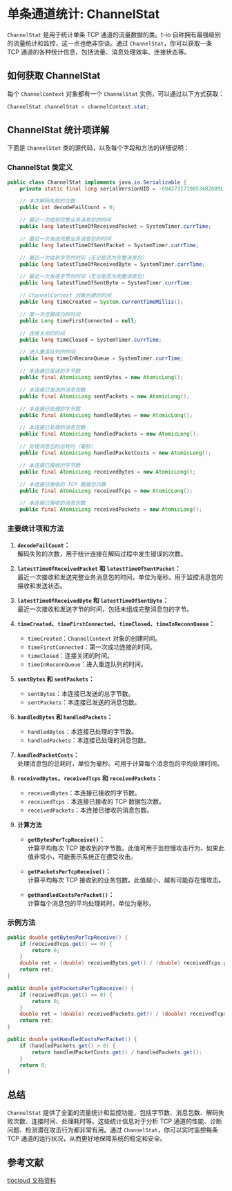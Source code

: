 # 单条通道统计: ChannelStat

`ChannelStat` 是用于统计单条 TCP 通道的流量数据的类。t-io 自称拥有最强级别的流量统计和监控，这一点也绝非空谈。通过 `ChannelStat`，你可以获取一条 TCP 通道的各种统计信息，包括流量、消息处理效率、连接状态等。

## 如何获取 ChannelStat

每个 `ChannelContext` 对象都有一个 `ChannelStat` 实例，可以通过以下方式获取：

```java
ChannelStat channelStat = channelContext.stat;
```

## ChannelStat 统计项详解

下面是 `ChannelStat` 类的源代码，以及每个字段和方法的详细说明：

### ChannelStat 类定义

```java
public class ChannelStat implements java.io.Serializable {
    private static final long serialVersionUID = -6942731710053482089L;

    // 本次解码失败的次数
    public int decodeFailCount = 0;

    // 最近一次收到完整业务消息包的时间
    public long latestTimeOfReceivedPacket = SystemTimer.currTime;

    // 最近一次发送完整业务消息包的时间
    public long latestTimeOfSentPacket = SystemTimer.currTime;

    // 最近一次收到字节的时间（无论是否为完整消息包）
    public long latestTimeOfReceivedByte = SystemTimer.currTime;

    // 最近一次发送字节的时间（无论是否为完整消息包）
    public long latestTimeOfSentByte = SystemTimer.currTime;

    // ChannelContext 对象创建的时间
    public long timeCreated = System.currentTimeMillis();

    // 第一次连接成功的时间
    public Long timeFirstConnected = null;

    // 连接关闭的时间
    public long timeClosed = SystemTimer.currTime;

    // 进入重连队列的时间
    public long timeInReconnQueue = SystemTimer.currTime;

    // 本连接已发送的字节数
    public final AtomicLong sentBytes = new AtomicLong();

    // 本连接已发送的消息包数
    public final AtomicLong sentPackets = new AtomicLong();

    // 本连接已处理的字节数
    public final AtomicLong handledBytes = new AtomicLong();

    // 本连接已处理的消息包数
    public final AtomicLong handledPackets = new AtomicLong();

    // 处理消息包的总耗时（毫秒）
    public final AtomicLong handledPacketCosts = new AtomicLong();

    // 本连接已接收的字节数
    public final AtomicLong receivedBytes = new AtomicLong();

    // 本连接已接收的 TCP 数据包次数
    public final AtomicLong receivedTcps = new AtomicLong();

    // 本连接已接收的消息包数
    public final AtomicLong receivedPackets = new AtomicLong();
```

### 主要统计项和方法

1. **`decodeFailCount`：**  
   解码失败的次数，用于统计连接在解码过程中发生错误的次数。

2. **`latestTimeOfReceivedPacket` 和 `latestTimeOfSentPacket`：**  
   最近一次接收和发送完整业务消息包的时间，单位为毫秒。用于监控消息包的接收和发送状态。

3. **`latestTimeOfReceivedByte` 和 `latestTimeOfSentByte`：**  
   最近一次接收和发送字节的时间，包括未组成完整消息包的字节。

4. **`timeCreated`、`timeFirstConnected`、`timeClosed`、`timeInReconnQueue`：**

   - `timeCreated`：`ChannelContext` 对象的创建时间。
   - `timeFirstConnected`：第一次成功连接的时间。
   - `timeClosed`：连接关闭的时间。
   - `timeInReconnQueue`：进入重连队列的时间。

5. **`sentBytes` 和 `sentPackets`：**

   - `sentBytes`：本连接已发送的总字节数。
   - `sentPackets`：本连接已发送的消息包数。

6. **`handledBytes` 和 `handledPackets`：**

   - `handledBytes`：本连接已处理的字节数。
   - `handledPackets`：本连接已处理的消息包数。

7. **`handledPacketCosts`：**  
   处理消息包的总耗时，单位为毫秒。可用于计算每个消息包的平均处理时间。

8. **`receivedBytes`、`receivedTcps` 和 `receivedPackets`：**

   - `receivedBytes`：本连接已接收的字节数。
   - `receivedTcps`：本连接已接收的 TCP 数据包次数。
   - `receivedPackets`：本连接已接收的消息包数。

9. **计算方法**

   - **`getBytesPerTcpReceive()`：**  
     计算平均每次 TCP 接收到的字节数。此值可用于监控慢攻击行为，如果此值非常小，可能表示系统正在遭受攻击。

   - **`getPacketsPerTcpReceive()`：**  
     计算平均每次 TCP 接收到的业务包数。此值越小，越有可能存在慢攻击。

   - **`getHandledCostsPerPacket()`：**  
     计算每个消息包的平均处理耗时，单位为毫秒。

### 示例方法

```java
public double getBytesPerTcpReceive() {
    if (receivedTcps.get() == 0) {
        return 0;
    }
    double ret = (double) receivedBytes.get() / (double) receivedTcps.get();
    return ret;
}

public double getPacketsPerTcpReceive() {
    if (receivedTcps.get() == 0) {
        return 0;
    }
    double ret = (double) receivedPackets.get() / (double) receivedTcps.get();
    return ret;
}

public double getHandledCostsPerPacket() {
    if (handledPackets.get() > 0) {
        return handledPacketCosts.get() / handledPackets.get();
    }
    return 0;
}
```

## 总结

`ChannelStat` 提供了全面的流量统计和监控功能，包括字节数、消息包数、解码失败次数、连接时间、处理耗时等。这些统计信息对于分析 TCP 通道的性能、诊断问题、检测潜在攻击行为都非常有用。通过 `ChannelStat`，你可以实时监控每条 TCP 通道的运行状况，从而更好地保障系统的稳定和安全。

## 参考文献

[tiocloud 文档资料](https://www.tiocloud.com/doc/tio/?pageNumber=1)
